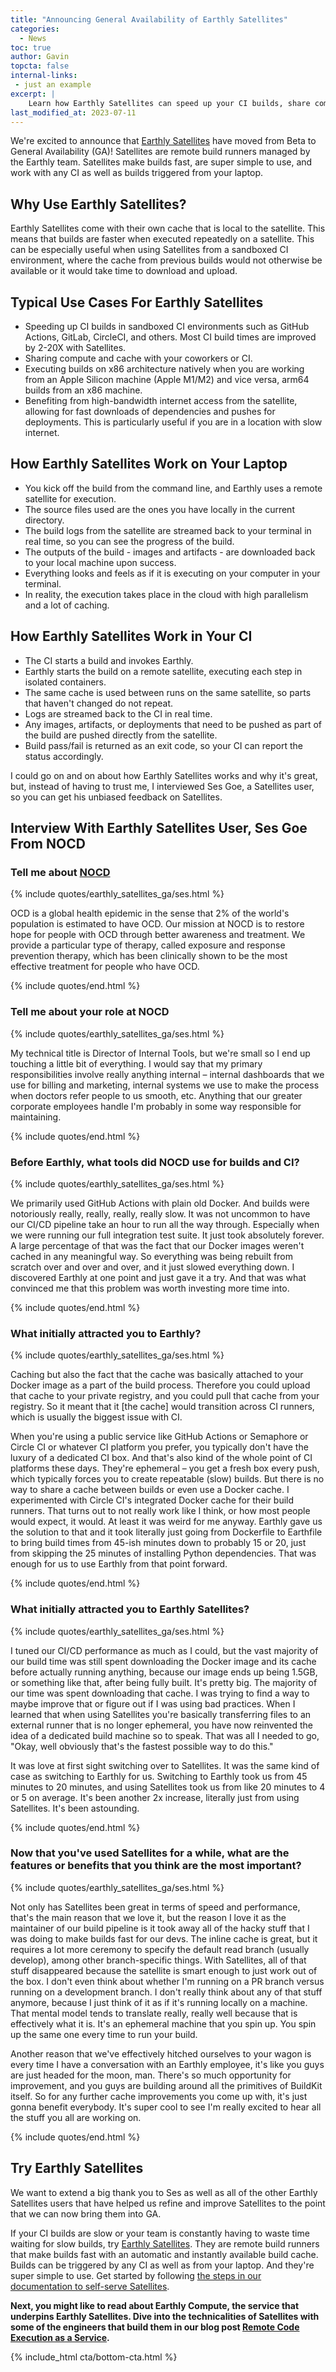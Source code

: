 ```yaml
---
title: "Announcing General Availability of Earthly Satellites"
categories:
  - News
toc: true
author: Gavin
topcta: false
internal-links:
 - just an example
excerpt: |
    Learn how Earthly Satellites can speed up your CI builds, share compute and cache with your team, and execute builds on different architectures. Find out why users like Ses Goe from NOCD are raving about the performance and simplicity of Earthly Satellites.
last_modified_at: 2023-07-11
---
```


We're excited to announce that [Earthly Satellites](https://earthly.dev/earthly-satellites) have moved from Beta to General Availability (GA)! Satellites are remote build runners managed by the Earthly team. Satellites make builds fast, are super simple to use, and work with any CI as well as builds triggered from your laptop.

## Why Use Earthly Satellites?

Earthly Satellites come with their own cache that is local to the satellite. This means that builds are faster when executed repeatedly on a satellite. This can be especially useful when using Satellites from a sandboxed CI environment, where the cache from previous builds would not otherwise be available or it would take time to download and upload.

## Typical Use Cases For Earthly Satellites

* Speeding up CI builds in sandboxed CI environments such as GitHub Actions, GitLab, CircleCI, and others. Most CI build times are improved by 2-20X with Satellites.
* Sharing compute and cache with your coworkers or CI.
* Executing builds on x86 architecture natively when you are working from an Apple Silicon machine (Apple M1/M2) and vice versa, arm64 builds from an x86 machine.
* Benefiting from high-bandwidth internet access from the satellite, allowing for fast downloads of dependencies and pushes for deployments. This is particularly useful if you are in a location with slow internet.

## How Earthly Satellites Work on Your Laptop

* You kick off the build from the command line, and Earthly uses a remote satellite for execution.
* The source files used are the ones you have locally in the current directory.
* The build logs from the satellite are streamed back to your terminal in real time, so you can see the progress of the build.
* The outputs of the build - images and artifacts - are downloaded back to your local machine upon success.
* Everything looks and feels as if it is executing on your computer in your terminal.
* In reality, the execution takes place in the cloud with high parallelism and a lot of caching.

## How Earthly Satellites Work in Your CI

* The CI starts a build and invokes Earthly.
* Earthly starts the build on a remote satellite, executing each step in isolated containers.
* The same cache is used between runs on the same satellite, so parts that haven't changed do not repeat.
* Logs are streamed back to the CI in real time.
* Any images, artifacts, or deployments that need to be pushed as part of the build are pushed directly from the satellite.
* Build pass/fail is returned as an exit code, so your CI can report the status accordingly.

I could go on and on about how Earthly Satellites works and why it's great, but, instead of having to trust me, I interviewed Ses Goe, a Satellites user, so you can get his unbiased feedback on Satellites.

## Interview With Earthly Satellites User, Ses Goe From NOCD

<!-- vale off -->
### Tell me about [NOCD](https://www.treatmyocd.com/)
<!-- vale on -->

{% include quotes/earthly_satellites_ga/ses.html %}

OCD is a global health epidemic in the sense that 2% of the world's population is estimated to have OCD. Our mission at NOCD is to restore hope for people with OCD through better awareness and treatment. We provide a particular type of therapy, called exposure and response prevention therapy, which has been clinically shown to be the most effective treatment for people who have OCD.

{% include quotes/end.html %}

<!-- vale off -->
### Tell me about your role at NOCD
<!-- vale on -->

{% include quotes/earthly_satellites_ga/ses.html %}

My technical title is Director of Internal Tools, but we're small so I end up touching a little bit of everything. I would say that my primary responsibilities involve really anything internal – internal dashboards that we use for billing and marketing, internal systems we use to make the process when doctors refer people to us smooth, etc. Anything that our greater corporate employees handle I'm probably in some way responsible for maintaining.

{% include quotes/end.html %}

<!-- vale off -->
### Before Earthly, what tools did NOCD use for builds and CI?
<!-- vale on -->

{% include quotes/earthly_satellites_ga/ses.html %}

We primarily used GitHub Actions with plain old Docker. And builds were notoriously really, really, really, really slow. It was not uncommon to have our CI/CD pipeline take an hour to run all the way through. Especially when we were running our full integration test suite. It just took absolutely forever. A large percentage of that was the fact that our Docker images weren't cached in any meaningful way. So everything was being rebuilt from scratch over and over and over, and it just slowed everything down. I discovered Earthly at one point and just gave it a try. And that was what convinced me that this problem was worth investing more time into.

{% include quotes/end.html %}

<!-- vale off -->
### What initially attracted you to Earthly?
<!-- vale on -->

{% include quotes/earthly_satellites_ga/ses.html %}

Caching but also the fact that the cache was basically attached to your Docker image as a part of the build process. Therefore you could upload that cache to your private registry, and you could pull that cache from your registry. So it meant that it [the cache] would transition across CI runners, which is usually the biggest issue with CI.

When you're using a public service like GitHub Actions or Semaphore or Circle CI or whatever CI platform you prefer, you typically don't have the luxury of a dedicated CI box. And that's also kind of the whole point of CI platforms these days. They're ephemeral – you get a fresh box every push, which typically forces you to create repeatable (slow) builds. But there is no way to share a cache between builds or even use a Docker cache. I experimented with Circle CI's integrated Docker cache for their build runners. That turns out to not really work like I think, or how most people would expect, it would. At least it was weird for me anyway. Earthly gave us the solution to that and it took literally just going from Dockerfile to Earthfile to bring build times from 45-ish minutes down to probably 15 or 20, just from skipping the 25 minutes of installing Python dependencies. That was enough for us to use Earthly from that point forward.

{% include quotes/end.html %}

<!-- vale off -->
### What initially attracted you to Earthly Satellites?
<!-- vale on -->

{% include quotes/earthly_satellites_ga/ses.html %}

I tuned our CI/CD performance as much as I could, but the vast majority of our build time was still spent downloading the Docker image and its cache before actually running anything, because our image ends up being 1.5GB, or something like that, after being fully built. It's pretty big. The majority of our time was spent downloading that cache. I was trying to find a way to maybe improve that or figure out if I was using bad practices. When I learned that when using Satellites you're basically transferring files to an external runner that is no longer ephemeral, you have now reinvented the idea of a dedicated build machine so to speak. That was all I needed to go, "Okay, well obviously that's the fastest possible way to do this."

It was love at first sight switching over to Satellites. It was the same kind of case as switching to Earthly for us. Switching to Earthly took us from 45 minutes to 20 minutes, and using Satellites took us from like 20 minutes to 4 or 5 on average. It's been another 2x increase, literally just from using Satellites. It's been astounding.

{% include quotes/end.html %}

<!-- vale off -->
### Now that you've used Satellites for a while, what are the features or benefits that you think are the most important?
<!-- vale on -->

{% include quotes/earthly_satellites_ga/ses.html %}

Not only has Satellites been great in terms of speed and performance, that's the main reason that we love it, but the reason I love it as the maintainer of our build pipeline is it took away all of the hacky stuff that I was doing to make builds fast for our devs. The inline cache is great, but it requires a lot more ceremony to specify the default read branch (usually develop), among other branch-specific things. With Satellites, all of that stuff disappeared because the satellite is smart enough to just work out of the box. I don't even think about whether I'm running on a PR branch versus running on a development branch. I don't really think about any of that stuff anymore, because I just think of it as if it's running locally on a machine. That mental model tends to translate really, really well because that is effectively what it is. It's an ephemeral machine that you spin up. You spin up the same one every time to run your build.

Another reason that we've effectively hitched ourselves to your wagon is every time I have a conversation with an Earthly employee, it's like you guys are just headed for the moon, man. There's so much opportunity for improvement, and you guys are building around all the primitives of BuildKit itself. So for any further cache improvements you come up with, it's just gonna benefit everybody. It's super cool to see I'm really excited to hear all the stuff you all are working on.

{% include quotes/end.html %}

## Try Earthly Satellites

We want to extend a big thank you to Ses as well as all of the other Earthly Satellites users that have helped us refine and improve Satellites to the point that we can now bring them into GA.

If your CI builds are slow or your team is constantly having to waste time waiting for slow builds, try [Earthly Satellites](https://earthly.dev/earthly-satellites). They are remote build runners that make builds fast with an automatic and instantly available build cache. Builds can be triggered by any CI as well as from your laptop. And they're super simple to use. Get started by following [the steps in our documentation to self-serve Satellites](https://docs.earthly.dev/earthly-cloud/satellites).

**Next, you might like to read about Earthly Compute, the service that underpins Earthly Satellites. Dive into the technicalities of Satellites with some of the engineers that build them in our blog post [Remote Code Execution as a Service](/blog/remote-code-execution/).**

{% include_html cta/bottom-cta.html %}
